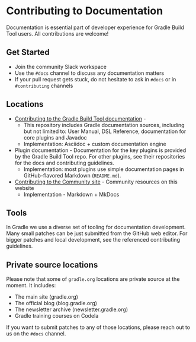 # Contributing to Documentation

Documentation is essential part of developer experience for Gradle Build Tool users.
All contributions are welcome!

## Get Started

- Join the community Slack workspace
- Use the `#docs` channel to discuss any documentation matters
- If your pull request gets stuck, do not hesitate to ask in `#docs` or in `#contributing` channels

## Locations

- [Contributing to the Gradle Build Tool documentation](../../gradle/CONTRIBUTING/#contributing-to-documentation) -
  - This repository includes Gradle documentation sources, including but not limited to: User Manual, DSL Reference, documentation for core plugins and Javadoc
  - Implementation: Asciidoc + custom documentation engine
- Plugin documentation - Documentation for the key plugins is provided by the Gradle Build Tool repo.
  For other plugins, see their repositories for the docs and contributing guidelines.
  - Implementation: most plugins use simple documentation pages in GitHub-flavored Markdown (`README.md`).
- [Contributing to the Community site](../../CONTRIBUTING.md) -
  Community resources on this website
  - Implementation - Markdown + MkDocs

## Tools

In Gradle we use a diverse set of tooling for documentation development.
Many small patches can be just submitted from the GitHub web editor.
For bigger patches and local development, see the referenced contributing guidelines.

## Private source locations

Please note that some of `gradle.org` locations are private source at the moment.
It includes:

- The main site (gradle.org)
- The official blog (blog.gradle.org)
- The newsletter archive (newsletter.gradle.org)
- Gradle training courses on Codela

If you want to submit patches to any of those locations,
please reach out to us on the `#docs` channel.

